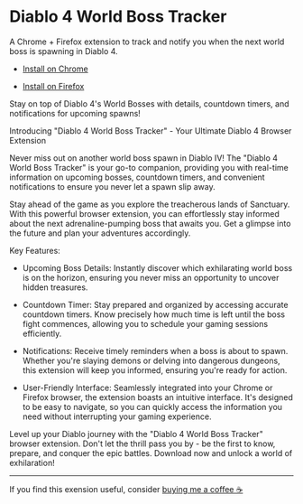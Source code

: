 # Diablo 4 World Boss Tracker
A Chrome + Firefox extension to track and notify you when the next world boss is spawning in Diablo 4.

* [Install on Chrome](#)

* [Install on Firefox](#)

Stay on top of Diablo 4's World Bosses with details, countdown timers, and notifications for upcoming spawns!

Introducing "Diablo 4 World Boss Tracker" - Your Ultimate Diablo 4 Browser Extension

Never miss out on another world boss spawn in Diablo IV! The "Diablo 4 World Boss Tracker" is your go-to companion, providing you with real-time information on upcoming bosses, countdown timers, and convenient notifications to ensure you never let a spawn slip away.

Stay ahead of the game as you explore the treacherous lands of Sanctuary. With this powerful browser extension, you can effortlessly stay informed about the next adrenaline-pumping boss that awaits you. Get a glimpse into the future and plan your adventures accordingly.

Key Features:

 - Upcoming Boss Details: Instantly discover which exhilarating world boss is on the horizon, ensuring you never miss an opportunity to uncover hidden treasures.

 - Countdown Timer: Stay prepared and organized by accessing accurate countdown timers. Know precisely how much time is left until the boss fight commences, allowing you to schedule your gaming sessions efficiently.

 - Notifications: Receive timely reminders when a boss is about to spawn. Whether you're slaying demons or delving into dangerous dungeons, this extension will keep you informed, ensuring you're ready for action.

 - User-Friendly Interface: Seamlessly integrated into your Chrome or Firefox browser, the extension boasts an intuitive interface. It's designed to be easy to navigate, so you can quickly access the information you need without interrupting your gaming experience.

Level up your Diablo journey with the "Diablo 4 World Boss Tracker" browser extension. Don't let the thrill pass you by - be the first to know, prepare, and conquer the epic battles. Download now and unlock a world of exhilaration!

-----

If you find this exension useful, consider [buying me a coffee ☕](https://out.spegal.dev/coffee)
